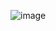  ![image](https://github.com/BigBigOcean/FengHeCards/blob/master/%E6%B5%B7%E6%8A%A5%E5%9B%BE%E7%89%87/%E5%B0%B1%E8%BF%99%E4%B8%80%E5%88%BB%EF%BC%8C%E6%88%91%E8%A6%81%E5%8F%98%E6%88%90%E5%BD%AD%E4%BA%8E%E6%99%8F.jpg)
